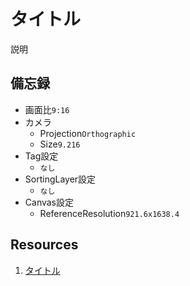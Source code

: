 # タイトル
説明

## 備忘録
- 画面比`9:16`
- カメラ
  - Projection`Orthographic`
  - Size`9.216`
- Tag設定
  - `なし`
- SortingLayer設定
  - `なし`
- Canvas設定
  - ReferenceResolution`921.6x1638.4`

## Resources
1. [タイトル](リンク)

